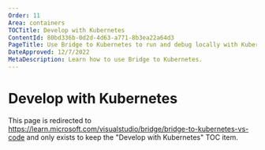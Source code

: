 ```yaml
---
Order: 11
Area: containers
TOCTitle: Develop with Kubernetes
ContentId: 80bd336b-0d2d-4d63-a771-8b3ea22a64d3
PageTitle: Use Bridge to Kubernetes to run and debug locally with Kubernetes
DateApproved: 12/7/2022
MetaDescription: Learn how to use Bridge to Kubernetes.
---
```


# Develop with Kubernetes

This page is redirected to https://learn.microsoft.com/visualstudio/bridge/bridge-to-kubernetes-vs-code and only exists to keep the "Develop with Kubernetes" TOC item.
